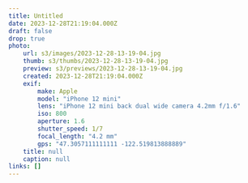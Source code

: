 ```yaml
---
title: Untitled
date: 2023-12-28T21:19:04.000Z
draft: false
drop: true
photo:
    url: s3/images/2023-12-28-13-19-04.jpg
    thumb: s3/thumbs/2023-12-28-13-19-04.jpg
    preview: s3/previews/2023-12-28-13-19-04.jpg
    created: 2023-12-28T21:19:04.000Z
    exif:
        make: Apple
        model: "iPhone 12 mini"
        lens: "iPhone 12 mini back dual wide camera 4.2mm f/1.6"
        iso: 800
        aperture: 1.6
        shutter_speed: 1/7
        focal_length: "4.2 mm"
        gps: "47.3057111111111 -122.519813888889"
    title: null
    caption: null
links: []
---
```

